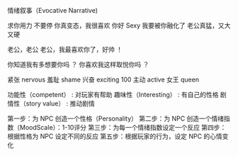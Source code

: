 
情绪叙事（Evocative Narrative)

求你用力 不要停
你真变态，我很喜欢
你好 Sexy
我要被你融化了
老公真猛，又大又硬

老公，老公
老公，我最喜欢你了，好帅 ！

你知道我有多想要你吗 ？
你喜欢我这样取悦你吗 ？

紧张 nervous
羞耻 shame
兴奋 exciting   100
主动 active
女王 queen

功能性（competent）     : 对玩家有帮助
趣味性（Interesting）   : 有自己的性格
剧情性（story value）   : 推动剧情

第一步：为 NPC 创造一个性格（Personality）
第二步：为 NPC 创造一个情绪指数（MoodScale）：1-10评分
第三步：为每一个情绪指数设定一个反应
第四步：根据性格为 NPC 设定不同的反应
第五步：根据玩家的行为，设定 NPC 的心情变化

